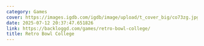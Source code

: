 ```yaml
---
category: Games
cover: https://images.igdb.com/igdb/image/upload/t_cover_big/co73zg.jpg
date: 2025-07-12 20:37:47.651826
link: https://backloggd.com/games/retro-bowl-college/
title: Retro Bowl College
---
```

